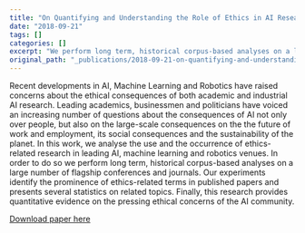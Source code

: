 ```yaml
---
title: "On Quantifying and Understanding the Role of Ethics in AI Research: A Historical Account of Flagship Conferences and Journals"
date: "2018-09-21"
tags: []
categories: []
excerpt: "We perform long term, historical corpus-based analyses on a large number of flagship conferences and journals. Our experiments identify the prominence of ethics-related terms in published papers and presents several statistics on related topics. Finally, this research provides quantitative evidence on the pressing ethical concerns of the AI community."
original_path: "_publications/2018-09-21-on-quantifying-and-understanding-the-role-of-ethics-in-ai-research.md"
---
```


Recent developments in AI, Machine Learning and Robotics have raised concerns about the ethical consequences of both academic and industrial AI research. Leading academics, businessmen and politicians have voiced an increasing number of questions about the consequences of AI not only over people, but also on the large-scale consequences on the the future of work and employment, its social consequences and the sustainability of the planet. In this work, we analyse the use and the occurrence of ethics-related research in leading AI, machine learning and robotics venues. In order to do so we perform long term, historical corpus-based analyses on a large number of flagship conferences and journals. Our experiments identify the prominence of ethics-related terms in published papers and presents several statistics on related topics. Finally, this research provides quantitative evidence on the pressing ethical concerns of the AI community.

[Download paper here](https://easychair.org/publications/download/Z7D4)

